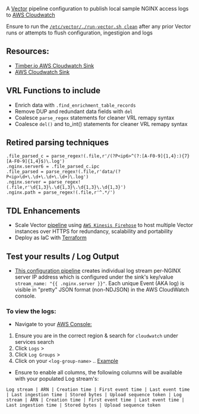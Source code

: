 A [Vector](https://vector.dev) pipeline configuration to publish local sample NGINX access logs to [AWS Cloudwatch](https://docs.aws.amazon.com/AmazonCloudWatch/latest/logs/WhatIsCloudWatchLogs.html)

Ensure to run the [`/etc/vector/./run-vector.sh clean`](https://github.com/GangGreenTemperTatum/vector/blob/main/scripts/run-vector.sh) after any prior Vector runs or attempts to flush configuration, ingestigion and logs

## Resources:

* [Timber.io AWS Cloudwatch Sink](https://vector.dev/docs/reference/configuration/sinks/aws_cloudwatch_logs/)
* [AWS Cloudwatch Sink](https://assume-role-docs--vector-project.netlify.app/docs/reference/sinks/aws_cloudwatch_logs/)

## VRL Functions to include ##
* Enrich data with `.find_enrichment_table_records`
* Remove DUP and redundant data fields with `del`
* Coalesce `parse_regex` statements for cleaner VRL remapy syntax
* Coalesce `del()` and to_int() statements for cleaner VRL remapy syntax

## Retired parsing techniques ##
```
.file_parsed_c = parse_regex!(.file,r'/(?P<ip6>^(?:[A-F0-9]{1,4}:){7}[A-F0-9]{1,4}$)\.log')
.nginx.server6 = .file_parsed_c.ipc
.file_parsed = parse_regex!(.file,r'data/(?P<ip>\d+\.\d+\.\d+\.\d+)\.log')
.nginx.server = parse_regex!(.file,r'\d{1,3}\.\d{1,3}\.\d{1,3}\.\d{1,3}')
.nginx.path = parse_regex!(.file,r'^.*/')
```

## TDL Enhancements
* Scale Vector [pipeline](https://vector.dev/guides/advanced/cloudwatch-logs-firehose/) using [`AWS Kinesis Firehose`](https://aws.amazon.com/kinesis/data-firehose/) to host multiple Vector instances over HTTPS for redundancy, scalability and portability
* Deploy as IaC with [Terraform](https://registry.terraform.io/providers/hashicorp/aws/latest/docs/resources/cloudwatch_log_group)

## Test your results / Log Output 

* [This configuration pipeline](https://github.com/GangGreenTemperTatum/vector/blob/main/config/pipelines/nginx-to-cloudwatch/nginx-sample-to-cloudwatch.yml) creates individual log stream per-NGINX server IP address which is configured under the sink's key/value `stream_name: "{{ .nginx.server }}"`. Each unique Event (AKA log) is visible in "pretty" JSON format (non-NDJSON) in the AWS CloudWatch console.

### To view the logs:

* Navigate to your [AWS Console:](https://portal.aws.amazon.com)

1) Ensure you are in the correct region & search for `cloudwatch` under services search
2) Click `Logs` >
3) Click `Log Groups` > 
4) Click on your `<log-group-name>` .. [Example](https://us-east-2.console.aws.amazon.com/cloudwatch/home?region=us-east-2#logsV2:log-groups/log-group/vector-nginx$)

* Ensure to enable all columns, the following columns will be available with your populated Log stream's:

```
Log stream | ARN | Creation time | First event time | Last event time | Last ingestion time | Stored bytes | Upload sequence token | Log stream | ARN | Creation time | First event time | Last event time | Last ingestion time | Stored bytes | Upload sequence token
```
